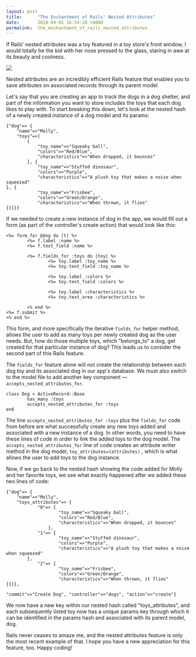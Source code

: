 ```yaml
---
layout: post
title:      "The Enchantment of Rails' Nested Attributes"
date:       2020-04-01 16:54:28 +0000
permalink:  the_enchantment_of_rails_nested_attributes
---
```



If Rails' nested attributes was a toy featured in a toy store's front window, I would totally be the kid with her nose pressed to the glass, staring in awe at its beauty and coolness.

![](https://giphy.com/gifs/3uDicEPzIS5Da/html5)

Nested attributes are an incredibly efficient Rails feature that enables you to save attributes on associated records through its parent model. 

Let's say that you are creating an app to track the dogs in a dog shelter, and part of the information you want to store includes the toys that each dog likes to play with. To start breaking this down, let's look at the nested hash of a newly created instance of a dog model and its params:

```
{"dog"=> {
	"name"=>"Molly",
	"toys"=>[
		{
			"toy_name"=>"Squeaky ball",
			"colors"=>"Red/Blue",
			"characteristics"=>"When dropped, it bounces"
		}, {
			"toy_name"=>"Stuffed dinosaur",
			"colors"=>"Purple",
			"characteristics"=>"A plush toy that makes a noise when squeezed"
}, {
			"toy_name"=>"Frisbee",
			"colors"=>"Green/Orange",
			"characteristics"=>"When thrown, it flies"
}}]}}
```

If we needed to create a new instance of dog in the app, we would fill out a form (as part of the controller's create action) that would look like this:

```
<%= form_for @dog do |t| %>
		<%= f.label :name %>
		<%= f.text_field :name %>
	
		<%= f.fields_for :toys do |toy| %>
				<%= toy.label :toy_name %>
				<%= toy.text_field :toy_name %>
				
				<%= toy.label :colors %>
				<%= toy.text_field :colors %>
		
				<%= toy.label :characteristics %>
				<%= toy.text_area :characteristics %>

		<% end %>
<%= f.submit %>
<% end %>
```

This form, and more specifically the iterative `fields_for` helper method, allows the user to add as many toys per newly created dog as the user needs. But, how do those multiple toys, which "belongs_to" a dog, get created for that particular instance of dog? This leads us to consider the second part of this Rails feature.

The `fields_for` feature alone will not create the relationship between each dog toy and its associated dog in our app's database. We must also switch to the model file to add another key component — `accepts_nested_attributes_for`.

```
class Dog < ActiveRecord::Base
		has_many :toys
		accepts_nested_attributes_for :toys
end
```

The line `accepts_nested_attributes_for :toys` plus the `fields_for` code from before are what successfully create any new toys added and associated with a new instance of a dog. In other words, you need to have these lines of code in order to link the added toys to the dog model. The `accepts_nested_attributes_for` line of code creates an attribute writer method in the dog model,  `toy_attributes=(attributes)` , which is what allows the user to add toys to the dog instance.

Now, if we go back to the nested hash showing the code added for Molly and her favorite toys, we see what exactly happened after we added these two lines of code:

```
{"dog"=> {
	"name"=>"Molly",
	"toys_attributes"=> {
			"0"=> {
					"toy_name"=>"Squeaky ball",
					"colors"=>"Red/Blue",
					"characteristics"=>"When dropped, it bounces"
				}, 
			"1"=> {
					"toy_name"=>"Stuffed dinosaur",
					"colors"=>"Purple",
					"characteristics"=>"A plush toy that makes a noise when squeezed"
		}, 
			"2"=> {
					"toy_name"=>"Frisbee",
					"colors"=>"Green/Orange",
					"characteristics"=>"When thrown, it flies"
}}}},

"commit"=>"Create Dog", "controller"=>"dogs", "action"=>"create"}
```

We now have a new key within our nested hash called "toys_attributes", and each subsequently listed toy now has a unique params key through which it can be identified in the params hash and associated with its parent model, dog. 

Rails never ceases to amaze me, and the nested attributes feature is only the most recent example of that. I hope you have a new appreciation for this feature, too. Happy coding!

